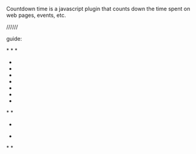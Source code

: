 Countdown time is a javascript plugin that counts down the time spent on web pages, events, etc.


//////

guide:


*<!DOCTYPE html>
*<html>
*<head>
*    <meta charset="utf-8">
*    <meta http-equiv="X-UA-Compatible" content="IE=edge">
*    <title></title>
*    <link rel="stylesheet" href="style.css">
*    <style type="text/css" media="screen">
       
*    </style>
*    <script src="jquery-3.2.1.js"></script>
*    <script src="plugin.js"></script>
*</head>
*<body>
*    <div class="member"> </div>
*    <script>
*        jQuery(document).ready(function($) {
*            $(".member").plugindownCount({
*                date: '05/16/2018 12:00:00',
*                offset: +1
*            });
*        });
*    </script>
*</body>
*</html>
